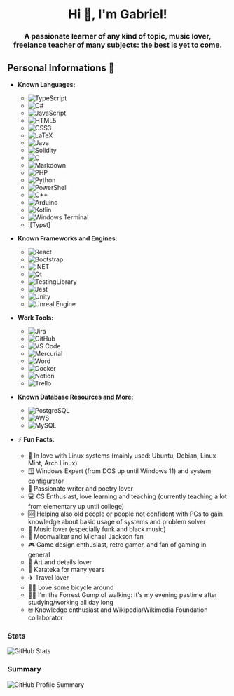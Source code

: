 <h1 align="center">Hi 👋, I'm Gabriel!</h1>
<h3 align="center">A passionate learner of any kind of topic, music lover, freelance teacher of many subjects: the best is yet to come.</h3>

## Personal Informations 📎
- **Known Languages:**
   - ![TypeScript](https://img.shields.io/badge/TypeScript-007ACC?style=for-the-badge&logo=typescript&logoColor=white)
   - ![C#](https://img.shields.io/badge/C%23-239120?style=for-the-badge&logo=c-sharp&logoColor=white)
   - ![JavaScript](https://img.shields.io/badge/JavaScript-323330?style=for-the-badge&logo=javascript&logoColor=F7DF1E)
   - ![HTML5](https://img.shields.io/badge/HTML5-E34F26?style=for-the-badge&logo=html5&logoColor=white)
   - ![CSS3](https://img.shields.io/badge/CSS3-1572B6?style=for-the-badge&logo=css3&logoColor=white)
   - ![LaTeX](https://img.shields.io/badge/LaTeX-47A141?style=for-the-badge&logo=LaTeX&logoColor=white)
   - ![Java](https://img.shields.io/badge/java-%23ED8B00.svg?style=for-the-badge&logo=openjdk&logoColor=white)
   - ![Solidity](https://img.shields.io/badge/Solidity-%23363636.svg?style=for-the-badge&logo=solidity&logoColor=white)
   - ![C](https://img.shields.io/badge/c-%2300599C.svg?style=for-the-badge&logo=c&logoColor=white)
   - ![Markdown](https://img.shields.io/badge/markdown-%23000000.svg?style=for-the-badge&logo=markdown&logoColor=white)
   - ![PHP](https://img.shields.io/badge/php-%23777BB4.svg?style=for-the-badge&logo=php&logoColor=white)
   - ![Python](https://img.shields.io/badge/python-3670A0?style=for-the-badge&logo=python&logoColor=ffdd54)
   - ![PowerShell](https://img.shields.io/badge/PowerShell-%235391FE.svg?style=for-the-badge&logo=powershell&logoColor=white)
   - ![C++](https://img.shields.io/badge/c++-%2300599C.svg?style=for-the-badge&logo=c%2B%2B&logoColor=white)
   - ![Arduino](https://img.shields.io/badge/-Arduino-00979D?style=for-the-badge&logo=Arduino&logoColor=white)
   - ![Kotlin](https://img.shields.io/badge/kotlin-%237F52FF.svg?style=for-the-badge&logo=kotlin&logoColor=white)
   - ![Windows Terminal](https://img.shields.io/badge/Windows%20Terminal-%234D4D4D.svg?style=for-the-badge&logo=windows-terminal&logoColor=white)
   - ![Typst]

- **Known Frameworks and Engines:**
   - ![React](https://img.shields.io/badge/react-%2320232a.svg?style=for-the-badge&logo=react&logoColor=%2361DAFB)
   - ![Bootstrap](https://img.shields.io/badge/Bootstrap-563D7C?style=for-the-badge&logo=bootstrap&logoColor=white)
   - ![.NET](https://img.shields.io/badge/.NET-512BD4?style=for-the-badge&logo=dotnet&logoColor=white)
   - ![Qt](https://img.shields.io/badge/Qt-41CD52?style=for-the-badge&logo=qt&logoColor=white)
   - ![TestingLibrary](https://img.shields.io/badge/-TestingLibrary-%23E33332?style=for-the-badge&logo=testing-library&logoColor=white)
   - ![Jest](https://img.shields.io/badge/-jest-%23C21325?style=for-the-badge&logo=jest&logoColor=white)
   - ![Unity](https://img.shields.io/badge/unity-%23000000.svg?style=for-the-badge&logo=unity&logoColor=white)
   - ![Unreal Engine](https://img.shields.io/badge/unrealengine-%23313131.svg?style=for-the-badge&logo=unrealengine&logoColor=white)

- **Work Tools:**
   - ![Jira](https://img.shields.io/badge/Jira-0052CC?style=for-the-badge&logo=Jira&logoColor=white)
   - ![GitHub](https://img.shields.io/badge/GitHub-100000?style=for-the-badge&logo=github&logoColor=white)
   - ![VS Code](https://img.shields.io/badge/Visual%20Studio%20Code-0078d7.svg?style=for-the-badge&logo=visual-studio-code&logoColor=white)
   - ![Mercurial](https://img.shields.io/badge/mercurial-999999.svg?style=for-the-badge&logo=mercurial&logoColor=white)
   - ![Word](https://img.shields.io/badge/Microsoft%20Word-2B579A?style=for-the-badge&logo=microsoft-word&logoColor=white)
   - ![Docker](https://img.shields.io/badge/docker-%230db7ed.svg?style=for-the-badge&logo=docker&logoColor=white)
   - ![Notion](https://img.shields.io/badge/Notion-%23000000.svg?style=for-the-badge&logo=notion&logoColor=white)
   - ![Trello](https://img.shields.io/badge/Trello-%23026AA7.svg?style=for-the-badge&logo=Trello&logoColor=white)

- **Known Database Resources and More:**
   - ![PostgreSQL](https://img.shields.io/badge/PostgreSQL-316192?style=for-the-badge&logo=postgresql&logoColor=white)
   - ![AWS](https://img.shields.io/badge/AWS-%23FF9900.svg?style=for-the-badge&logo=amazon-aws&logoColor=white)
   - ![MySQL](https://img.shields.io/badge/mysql-%2300f.svg?style=for-the-badge&logo=mysql&logoColor=white)

- ⚡ **Fun Facts:**
   - 🐧 In love with Linux systems (mainly used: Ubuntu, Debian, Linux Mint, Arch Linux)
   - 🪟 Windows Expert (from DOS up until Windows 11) and system configurator
   - 📕 Passionate writer and poetry lover
   - 💻 CS Enthusiast, love learning and teaching (currently teaching a lot from elementary up until college)
   - 🆘 Helping also old people or people not confident with PCs to gain knowledge about basic usage of systems and problem solver
   - 🎼 Music lover (especially funk and black music)
   - 🕺 Moonwalker and Michael Jackson fan
   - 🎮 Game design enthusiast, retro gamer, and fan of gaming in general
   - 🎨 Art and details lover
   - 🥋 Karateka for many years
   - ✈️ Travel lover
   - 🚴‍♂️ Love some bicycle around
   - 🚶‍♂️ I'm the Forrest Gump of walking: it's my evening pastime after studying/working all day long
   - 🤓 Knowledge enthusiast and Wikipedia/Wikimedia Foundation collaborator

### Stats
![GitHub Stats](https://github-readme-stats.vercel.app/api?username=gabrielrovesti&show_icons=true&theme=tokyonight)

### Summary
![GitHub Profile Summary](https://github-profile-summary-cards.vercel.app/api/cards/profile-details?username=gabrielrovesti&show_icons=true&theme=tokyonight)
